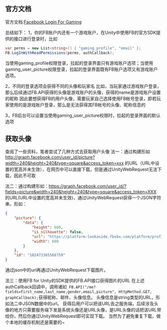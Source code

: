 ## 官方文档
官方文档:[Facebook Login For Gaming](https://developers.facebook.com/docs/games/acquire/login-for-gaming)

总结如下：
1，你的FB账户内还有一个游戏账户，在Unity中使用FB的官方SDK提供的接口进行登录时，比如
```csharp
var perms = new List<string>() { "gaming_profile", "email" };
FB.LogInWithReadPermissions(perms, authCallback);
```
当使用gaming_profile权限登录，拉起的登录界面只有游戏账户选项；当使用gaming_user_picture权限登录，拉起的登录界面既有FB账户选项又有游戏账户选项。

2，不同的登录选项会获得不同的头像和玩家名
比如，当玩家通过游戏账户登录，那么后续通过FB.API获得的头像是游戏账户的头像，获得的name是游戏账户设置的昵称
因此要想获得FB的用户头像，需要玩家自己选择使用FB帐号登录，即若玩家使用的是游戏账户登录，那么是无法获得其FB帐号的头像、昵称信息的

3，FB后台可以设置当使用gaming_user_picture权限时，拉起的登录界面的默认选项

## 获取头像
查阅了一些资料，笔者尝试了几种方式去获取用户头像
法一：通过构建形如 http://graph.facebook.com/user_id/picture?width=240&height=240&type=square&access_token=xxx 的URL（URL中设置的宽高并未生效），在网页中可以直接下载，但是通过UnityWebRequest无法下载，因此不可取


法二：通过构建形如：https://graph.facebook.com/user_id/?fields=picture&width=240&height=240&type=square&access_token=XXX 的URL(URL中设置的宽高并未生效)，通过UnityWebRequest获得一个JSON字符串，形如：
```json
{
	"picture": {
		"data": {
			"height": 600,
			"is_silhouette": false,
			"url": "https://platform-lookaside.fbsbx.com/platform/profilepic/?asid=102473365568759&gaming_photo_type=unified_picture&ext=1640317531&hash=AeSOOQjV1NjyT5HUu8A",
			"width": 600
		}
	},
	"id": "102473365568759"
}
```
通过json中的url再通过UnityWebRequest下载图片。

法三：使用FB for Unity的SDK提供的FB.API接口获得图片的URL
在上述authCallback回调中，调用诸如`` FB.API("/me?fields=first_name,last_name,gender,email,picture", HttpMethod.GET, graphCallback);``获得昵称、邮件、头像信息。
头像信息是string类型的URL，形如法二中JSON数据中的url。
获得后用户可以把该URL告之服务端，后续涉及头像的地方只需要服务端下发是系统头像还是URL头像，是URL头像的话把该URL带给你，然后你通过UnityWebRequest即可实现下载。
当然为了避免重复下载，做个本地的缓存机制还是需要的~